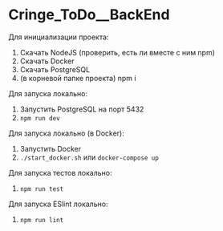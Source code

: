 # Cringe_ToDo__BackEnd

Для инициализации проекта:
1. Скачать NodeJS (проверить, есть ли вместе с ним npm)
2. Скачать Docker
3. Скачать PostgreSQL
4. (в корневой папке проекта) npm i

Для запуска локально:
1. Запустить PostgreSQL на порт 5432
2. ``npm run dev``

Для запуска локально (в Docker):
1. Запустить Docker
2. ```./start_docker.sh```
    или
    ```docker-compose up```

Для запуска тестов локально:
1. ``npm run test``

Для запуска ESlint локально:
1. ``npm run lint``
